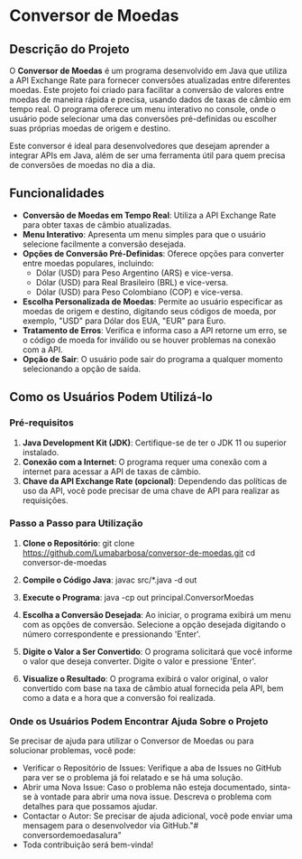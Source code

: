# Conversor de Moedas

## Descrição do Projeto

O **Conversor de Moedas** é um programa desenvolvido em Java que utiliza a API Exchange Rate para fornecer conversões atualizadas entre diferentes moedas. Este projeto foi criado para facilitar a conversão de valores entre moedas de maneira rápida e precisa, usando dados de taxas de câmbio em tempo real. O programa oferece um menu interativo no console, onde o usuário pode selecionar uma das conversões pré-definidas ou escolher suas próprias moedas de origem e destino.

Este conversor é ideal para desenvolvedores que desejam aprender a integrar APIs em Java, além de ser uma ferramenta útil para quem precisa de conversões de moedas no dia a dia.

## Funcionalidades

- **Conversão de Moedas em Tempo Real**: Utiliza a API Exchange Rate para obter taxas de câmbio atualizadas.
- **Menu Interativo**: Apresenta um menu simples para que o usuário selecione facilmente a conversão desejada.
- **Opções de Conversão Pré-Definidas**: Oferece opções para converter entre moedas populares, incluindo:
  - Dólar (USD) para Peso Argentino (ARS) e vice-versa.
  - Dólar (USD) para Real Brasileiro (BRL) e vice-versa.
  - Dólar (USD) para Peso Colombiano (COP) e vice-versa.
- **Escolha Personalizada de Moedas**: Permite ao usuário especificar as moedas de origem e destino, digitando seus códigos de moeda, por exemplo, "USD" para Dólar dos EUA, "EUR" para Euro.
- **Tratamento de Erros**: Verifica e informa caso a API retorne um erro, se o código de moeda for inválido ou se houver problemas na conexão com a API.
- **Opção de Sair**: O usuário pode sair do programa a qualquer momento selecionando a opção de saída.

## Como os Usuários Podem Utilizá-lo

### Pré-requisitos

1. **Java Development Kit (JDK)**: Certifique-se de ter o JDK 11 ou superior instalado.
2. **Conexão com a Internet**: O programa requer uma conexão com a internet para acessar a API de taxas de câmbio.
3. **Chave da API Exchange Rate (opcional)**: Dependendo das políticas de uso da API, você pode precisar de uma chave de API para realizar as requisições.

### Passo a Passo para Utilização

1. **Clone o Repositório**:
   git clone https://github.com/Lumabarbosa/conversor-de-moedas.git
   cd conversor-de-moedas

2. **Compile o Código Java**:
   javac src/*.java -d out

3. **Execute o Programa**:
   java -cp out principal.ConversorMoedas

4. **Escolha a Conversão Desejada**: Ao iniciar, o programa exibirá um menu com as opções de conversão. Selecione a opção desejada digitando o número correspondente e pressionando 'Enter'.

5. **Digite o Valor a Ser Convertido**: O programa solicitará que você informe o valor que deseja converter. Digite o valor e pressione 'Enter'.

6. **Visualize o Resultado**: O programa exibirá o valor original, o valor convertido com base na taxa de câmbio atual fornecida pela API, bem como a data e a hora que a conversão foi realizada.

### Onde os Usuários Podem Encontrar Ajuda Sobre o Projeto
Se precisar de ajuda para utilizar o Conversor de Moedas ou para solucionar problemas, você pode:

- Verificar o Repositório de Issues: Verifique a aba de Issues no GitHub para ver se o problema já foi relatado e se há uma solução.
- Abrir uma Nova Issue: Caso o problema não esteja documentado, sinta-se à vontade para abrir uma nova issue. Descreva o problema com detalhes para que possamos ajudar.
- Contactar o Autor: Se precisar de ajuda adicional, você pode enviar uma mensagem para o desenvolvedor via GitHub."# conversordemoedasalura"
- Toda contribuição será bem-vinda!
